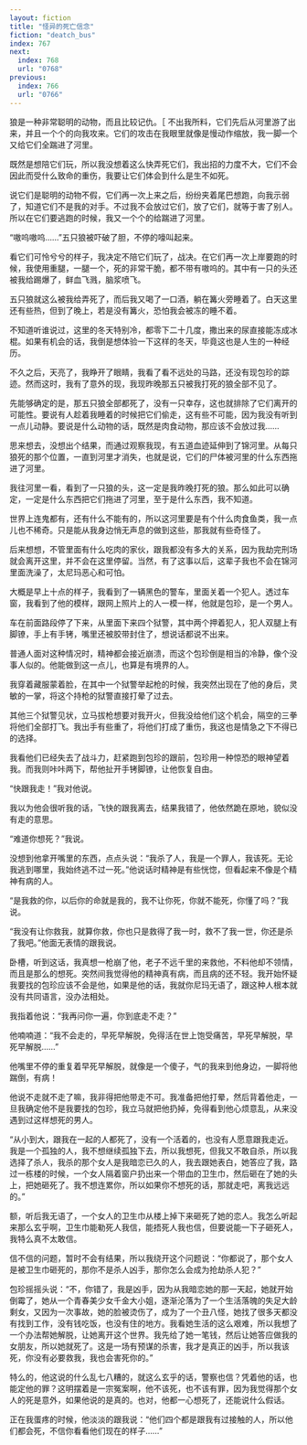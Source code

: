```yaml
---
layout: fiction
title: "怪异的死亡信念"
fiction: "deatch_bus"
index: 767
next:
  index: 768
  url: "0768"
previous:
  index: 766
  url: "0766"
---
```

狼是一种非常聪明的动物，而且比较记仇。［ 不出我所料，它们先后从河里游了出来，并且一个个的向我攻来。它们的攻击在我眼里就像是慢动作缩放，我一脚一个又给它们全踹进了河里。

既然是想陪它们玩，所以我没想着这么快弄死它们，我出招的力度不大，它们不会因此而受什么致命的重伤，我要让它们体会到什么是生不如死。

说它们是聪明的动物不假，它们再一次上来之后，纷纷夹着尾巴想跑，向我示弱了，知道它们不是我的对手。不过我不会放过它们，放了它们，就等于害了别人。所以在它们要逃跑的时候，我又一个个的给踹进了河里。

“嗷呜嗷呜……”五只狼被吓破了胆，不停的嚎叫起来。

看它们可怜兮兮的样子，我决定不陪它们玩了，战决。在它们再一次上岸要跑的时候，我使用重腿，一腿一个，死的非常干脆，都不带有嗷呜的。其中有一只的头还被我给踢爆了，鲜血飞溅，脑浆喷飞。

五只狼就这么被我给弄死了，而后我又喝了一口酒，躺在篝火旁睡着了。白天这里还有些热，但到了晚上，若是没有篝火，恐怕我会被冻的睡不着。

不知道听谁说过，这里的冬天特别冷，都零下二十几度，撒出来的尿直接能冻成冰棍。如果有机会的话，我倒是想体验一下这样的冬天，毕竟这也是人生的一种经历。

不久之后，天亮了，我睁开了眼睛，我看了看不远处的马路，还没有现包珍的踪迹。然而这时，我有了意外的现，我现昨晚那五只被我打死的狼全部不见了。

先能够确定的是，那五只狼全部都死了，没有一只幸存，这也就排除了它们离开的可能性。要说有人趁着我睡着的时候把它们偷走，这有些不可能，因为我没有听到一点儿动静。要说是什么动物的话，既然是肉食动物，那应该不会放过我……

思来想去，没想出个结果，而通过观察我现，有五道血迹延伸到了锦河里。从每只狼死的那个位置，一直到河里才消失，也就是说，它们的尸体被河里的什么东西拖进了河里。

我往河里一看，看到了一只狼的头，这一定是我昨晚打死的狼。那么如此可以确定，一定是什么东西把它们拖进了河里，至于是什么东西，我不知道。

世界上连鬼都有，还有什么不能有的，所以这河里要是有个什么肉食鱼类，我一点儿也不稀奇。只是能从我身边悄无声息的做到这些，那我就有些奇怪了。

后来想想，不管里面有什么吃肉的家伙，跟我都没有多大的关系，因为我劫完刑场就会离开这里，并不会在这里停留。当然，有了这事以后，这辈子我也不会在锦河里面洗澡了，太尼玛恶心和可怕。

大概是早上十点的样子，我看到了一辆黑色的警车，里面关着一个犯人。透过车窗，我看到了他的模样，跟网上照片上的人一模一样，他就是包珍，是一个男人。

车在前面路段停了下来，从里面下来四个狱警，其中两个押着犯人，犯人双腿上有脚镣，手上有手铐，嘴里还被胶带封住了，想说话都说不出来。

普通人面对这种情况时，精神都会接近崩溃，而这个包珍倒是相当的冷静，像个没事人似的。他能做到这一点儿，也算是有境界的人。

我穿着藏服蒙着脸，在其中一个狱警举起枪的时候，我突然出现在了他的身后，灵敏的一掌，将这个持枪的狱警直接打晕了过去。

其他三个狱警见状，立马拔枪想要对我开火，但我没给他们这个机会，隔空的三拳将他们全部打飞。我出手有些重了，将他们打成了重伤，我这也是情急之下不得已的选择。

我看他们已经失去了战斗力，赶紧跑到包珍的跟前，包珍用一种惊恐的眼神望着我。而我则咔咔两下，帮他扯开手铐脚镣，让他恢复自由。

“快跟我走！”我对他说。

我以为他会很听我的话，飞快的跟我离去，结果我错了，他依然跪在原地，貌似没有走的意思。

“难道你想死？”我说。

没想到他拿开嘴里的东西，点点头说：“我杀了人，我是一个罪人，我该死。无论我逃到哪里，我始终逃不过一死。”他说话时精神是有些恍惚，但看起来不像是个精神有病的人。

“是我救的你，以后你的命就是我的，我不让你死，你就不能死，你懂了吗？”我说。

“我没有让你救我，就算你救，你也只是救得了我一时，救不了我一世，你还是杀了我吧。”他面无表情的跟我说。

卧槽，听到这话，我真想一枪崩了他，老子不远千里的来救他，不料他却不领情，而且是那么的想死。突然间我觉得他的精神真有病，而且病的还不轻。我开始怀疑我要找的包珍应该不会是他，如果是他的话，我就你尼玛无语了，跟这种人根本就没有共同语言，没办法相处。

我指着他说：“我再问你一遍，你到底走不走？”

他喃喃道：“我不会走的，早死早解脱，免得活在世上饱受痛苦，早死早解脱，早死早解脱……”

他嘴里不停的重复着早死早解脱，就像是一个傻子，气的我来到他身边，一脚将他踹倒，有病！

他说不走就不走了嘛，我非得把他带走不可。我准备把他打晕，然后背着他走，一旦我确定他不是我要找的包珍，我立马就把他扔掉，免得看到他心烦意乱，从来没遇到过这样想死的男人。

“从小到大，跟我在一起的人都死了，没有一个活着的，也没有人愿意跟我走近。我是一个孤独的人，我不想继续孤独下去，所以我想死，但我又不敢自杀，所以我选择了杀人，我杀的那个女人是我暗恋已久的人，我去跟她表白，她答应了我，路过一栋楼的时候，一个女人隔着窗户扔出来一个带血的卫生巾，然后砸在了她的头上，把她砸死了。我不想连累你，所以如果你不想死的话，那就走吧，离我远远的。”

额，听后我无语了，一个女人的卫生巾从楼上掉下来砸死了她的恋人。我怎么听起来那么玄乎啊，卫生巾能勒死人我信，能捂死人我也信，但要说能一下子砸死人，我特么真不太敢信。

信不信的问题，暂时不会有结果，所以我绕开这个问题说：“你都说了，那个女人是被卫生巾砸死的，那你不是杀人凶手，那你怎么会成为抢劫杀人犯？”

包珍摇摇头说：“不，你错了，我是凶手，因为从我暗恋她的那一天起，她就开始倒霉了，她从一个青春美少女千金大小姐，逐渐沦落为了一个生活落魄的失足大龄剩女，又因为一次事故，她的脸被烫伤了，成为了一个丑八怪，她找了很多天都没有找到工作，没有钱吃饭，也没有住的地方。我看她生活的这么艰难，所以我想了一个办法帮她解脱，让她离开这个世界。我先给了她一笔钱，然后让她答应做我的女朋友，所以她就死了。这是一场有预谋的杀害，我才是真正的凶手，所以我该死，你没有必要救我，我也会害死你的。”

特么的，他这说的什么乱七八糟的，就这么玄乎的话，警察也信？凭着他的话，也能定他的罪？这明摆着是一宗冤案啊，他不该死，也不该有罪，因为我觉得那个女人的死是意外，如果他说的是真的。也对，他都一心想死了，还能说什么假话。

正在我蛋疼的时候，他淡淡的跟我说：“他们四个都是跟我有过接触的人，所以他们都会死，不信你看看他们现在的样子……”